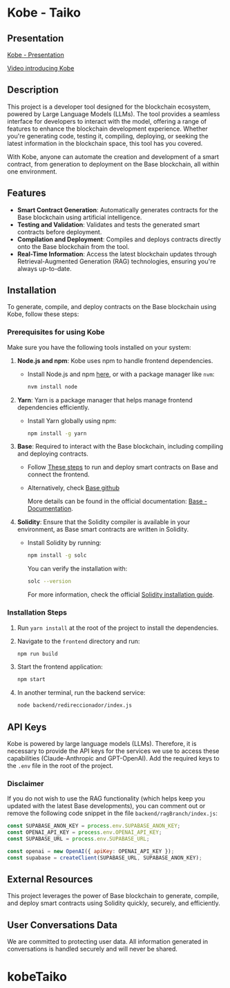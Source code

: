 # Kobe - Taiko

## Presentation

[Kobe - Presentation](link)

[Video introducing Kobe](link)

## Description

This project is a developer tool designed for the blockchain ecosystem, powered by Large Language Models (LLMs). The tool provides a seamless interface for developers to interact with the model, offering a range of features to enhance the blockchain development experience. Whether you're generating code, testing it, compiling, deploying, or seeking the latest information in the blockchain space, this tool has you covered.

With Kobe, anyone can automate the creation and development of a smart contract, from generation to deployment on the Base blockchain, all within one environment.

## Features

- **Smart Contract Generation**: Automatically generates contracts for the Base blockchain using artificial intelligence.
- **Testing and Validation**: Validates and tests the generated smart contracts before deployment.
- **Compilation and Deployment**: Compiles and deploys contracts directly onto the Base blockchain from the tool.
- **Real-Time Information**: Access the latest blockchain updates through Retrieval-Augmented Generation (RAG) technologies, ensuring you're always up-to-date.

## Installation

To generate, compile, and deploy contracts on the Base blockchain using Kobe, follow these steps:

### Prerequisites for using Kobe

Make sure you have the following tools installed on your system:

1. **Node.js and npm**: Kobe uses npm to handle frontend dependencies.
   - Install Node.js and npm [here](https://nodejs.org/en/download/), or with a package manager like `nvm`:
     ```bash
     nvm install node
     ```

2. **Yarn**: Yarn is a package manager that helps manage frontend dependencies efficiently.
   - Install Yarn globally using npm:
     ```bash
     npm install -g yarn
     ```

3. **Base**: Required to interact with the Base blockchain, including compiling and deploying contracts.
   - Follow [These steps](https://docs.base.org/docs/quickstart) to run and deploy smart contracts on Base and connect the frontend.
   - Alternatively, check [Base github](https://github.com/base-org)
     
     More details can be found in the official documentation: [Base - Documentation](https://docs.base.org/docs).

4. **Solidity**: Ensure that the Solidity compiler is available in your environment, as Base smart contracts are written in Solidity.
   - Install Solidity by running:
     ```bash
     npm install -g solc
     ```
     You can verify the installation with:
     ```bash
     solc --version
     ```
     For more information, check the official [Solidity installation guide](https://docs.soliditylang.org/en/v0.8.19/installing-solidity.html).

### Installation Steps

1. Run `yarn install` at the root of the project to install the dependencies.

2. Navigate to the `frontend` directory and run:
   ```bash
   npm run build
   ```

3. Start the frontend application:
   ```bash
   npm start
   ```

4. In another terminal, run the backend service:
   ```bash
   node backend/redireccionador/index.js
   ```

## API Keys

Kobe is powered by large language models (LLMs). Therefore, it is necessary to provide the API keys for the services we use to access these capabilities (Claude-Anthropic and GPT-OpenAI). Add the required keys to the `.env` file in the root of the project.

### Disclaimer

If you do not wish to use the RAG functionality (which helps keep you updated with the latest Base developments), you can comment out or remove the following code snippet in the file `backend/ragBranch/index.js`:

```javascript
const SUPABASE_ANON_KEY = process.env.SUPABASE_ANON_KEY;
const OPENAI_API_KEY = process.env.OPENAI_API_KEY;
const SUPABASE_URL = process.env.SUPABASE_URL;

const openai = new OpenAI({ apiKey: OPENAI_API_KEY });
const supabase = createClient(SUPABASE_URL, SUPABASE_ANON_KEY);
```

## External Resources

This project leverages the power of Base blockchain to generate, compile, and deploy smart contracts using Solidity quickly, securely, and efficiently.

## User Conversations Data

We are committed to protecting user data. All information generated in conversations is handled securely and will never be shared.
# kobeTaiko
